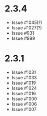 # 2.3.4

- Issue #1045(?)
- Issue #1027(?)
- Issue #931
- Issue #999

# 2.3.1

- Issue #1031
- Issue #1033
- Issue #1019
- Issue #1024
- Issue #1016
- Issue #1000
- Issue #1006
- Issue #1007

